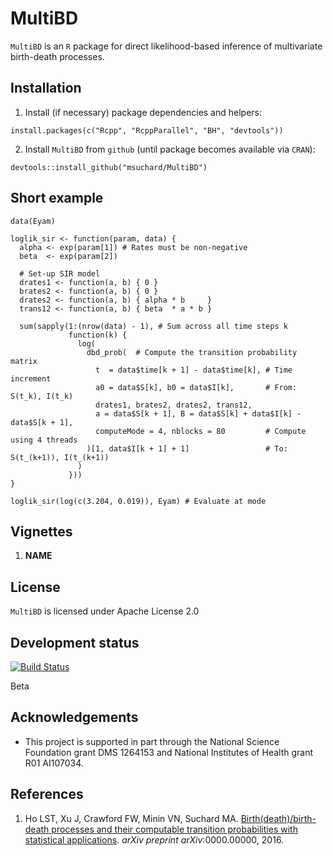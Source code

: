 MultiBD
======

`MultiBD` is an `R` package for direct likelihood-based inference of multivariate birth-death processes. 

## Installation

1. Install (if necessary) package dependencies and helpers:
```{r}
install.packages(c("Rcpp", "RcppParallel", "BH", "devtools"))
```

2. Install `MultiBD` from `github` (until package becomes available via `CRAN`):
```{r}
devtools::install_github("msuchard/MultiBD")
```

## Short example

```{r}
data(Eyam)

loglik_sir <- function(param, data) {
  alpha <- exp(param[1]) # Rates must be non-negative
  beta  <- exp(param[2])
  
  # Set-up SIR model
  drates1 <- function(a, b) { 0 }
  brates2 <- function(a, b) { 0 }
  drates2 <- function(a, b) { alpha * b     }
  trans12 <- function(a, b) { beta  * a * b }
  
  sum(sapply(1:(nrow(data) - 1), # Sum across all time steps k
             function(k) {
               log(
                 dbd_prob(  # Compute the transition probability matrix
                   t  = data$time[k + 1] - data$time[k], # Time increment
                   a0 = data$S[k], b0 = data$I[k],       # From: S(t_k), I(t_k)                                      
                   drates1, brates2, drates2, trans12,
                   a = data$S[k + 1], B = data$S[k] + data$I[k] - data$S[k + 1],
                   computeMode = 4, nblocks = 80         # Compute using 4 threads
                 )[1, data$I[k + 1] + 1]                 # To: S(t_(k+1)), I(t_(k+1))
               )
             }))
}

loglik_sir(log(c(3.204, 0.019)), Eyam) # Evaluate at mode
```


## Vignettes

1. **NAME**

## License
`MultiBD` is licensed under Apache License 2.0

## Development status

[![Build Status](https://travis-ci.org/msuchard/MultiBD.svg?branch=master)](https://travis-ci.org/msuchard/MultiBD)

Beta

## Acknowledgements
- This project is supported in part through the National Science Foundation grant DMS 1264153 and National Institutes of Health grant R01 AI107034.

## References

1. Ho LST, Xu J, Crawford FW, Minin VN, Suchard MA.
[Birth(death)/birth-death processes and their computable transition probabilities with statistical applications](http://arxiv.org).
*arXiv preprint arXiv*:0000.00000, 2016.
